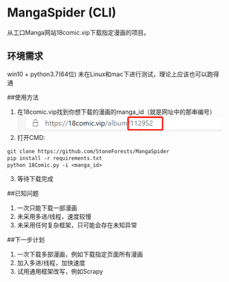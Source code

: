 # MangaSpider (CLI)

从工口Manga网站18comic.vip下载指定漫画的项目。

## 环境需求
win10 + python3.7(64位)
未在Linux和mac下进行测试，理论上应该也可以跑得通

##使用方法

1. 在18comic.vip找到你想下载的漫画的manga_id（就是网址中的那串编号）
![id](https://github.com/StoneForests/MangaSpider/blob/master/readme/id.png?raw=true "id")
2. 打开CMD:

```shell
git clone https://github.com/StoneForests/MangaSpider
pip install -r requirements.txt
python 18Comic.py -i <manga_id>
```

3. 等待下载完成

##已知问题
1. 一次只能下载一部漫画
2. 未采用多进/线程，速度较慢
3. 未采用任何复杂框架，只可能会存在未知异常

##下一步计划
1. 一次下载多部漫画，例如下载指定页面所有漫画
2. 加入多进/线程，加快速度
3. 试用通用框架改写，例如Scrapy
